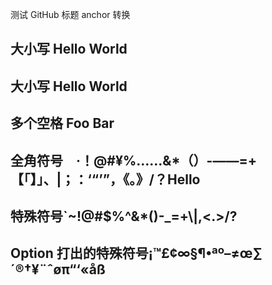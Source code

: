 测试 GitHub 标题 anchor 转换

## 大小写 Hello World

## 大小写 Hello World

## 多个空格     Foo   Bar

## 全角符号　·！@#¥%……&\*（）-——=+【「】」、|；：‘“’”，《。》/？Hello

## 特殊符号\`~!@#$%^&*()-_=+\\|,<.>/?

## Option 打出的特殊符号¡™£¢∞§¶•ªº–≠œ∑´®†¥¨ˆøπ“‘«åß
